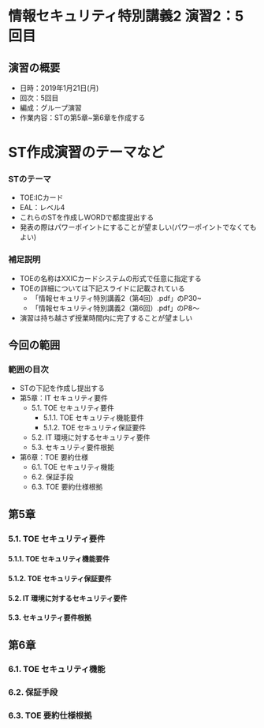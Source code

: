# 情報セキュリティ特別講義2 演習2：5回目
## 演習の概要
- 日時：2019年1月21日(月)
- 回次：5回目
- 編成：グループ演習
- 作業内容：STの第5章~第6章を作成する

# ST作成演習のテーマなど
### STのテーマ
- TOE:ICカード
- EAL：レベル4
- これらのSTを作成しWORDで都度提出する
- 発表の際はパワーポイントにすることが望ましい(パワーポイントでなくてもよい)

### 補足説明
- TOEの名称はXXICカードシステムの形式で任意に指定する
- TOEの詳細については下記スライドに記載されている
  - 「情報セキュリティ特別講義2（第4回）.pdf」のP30~
  - 「情報セキュリティ特別講義2（第6回）.pdf」のP8～
- 演習は持ち越さず授業時間内に完了することが望ましい

## 今回の範囲
### 範囲の目次
- STの下記を作成し提出する
- 第5章：IT セキュリティ要件
  - 5.1. TOE セキュリティ要件
    - 5.1.1. TOE セキュリティ機能要件
    - 5.1.2. TOE セキュリティ保証要件
  - 5.2. IT 環境に対するセキュリティ要件
  - 5.3. セキュリティ要件根拠
- 第6章：TOE 要約仕様 
  - 6.1. TOE セキュリティ機能 
  - 6.2. 保証手段
  - 6.3. TOE 要約仕様根拠

## 第5章
### 5.1. TOE セキュリティ要件
#### 5.1.1. TOE セキュリティ機能要件
#### 5.1.2. TOE セキュリティ保証要件
#### 5.2. IT 環境に対するセキュリティ要件
#### 5.3. セキュリティ要件根拠

## 第6章
### 6.1. TOE セキュリティ機能 
### 6.2. 保証手段
###  6.3. TOE 要約仕様根拠
